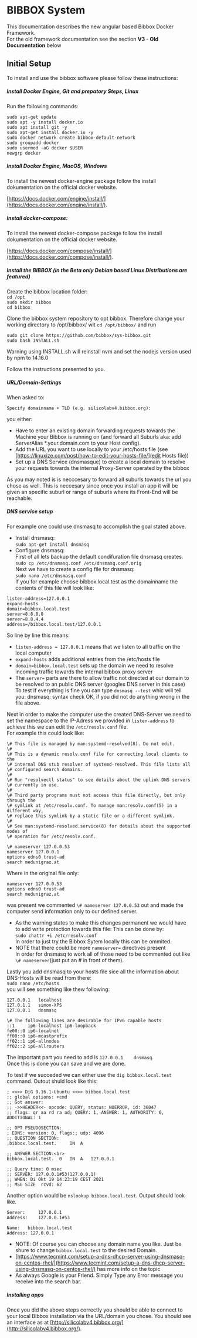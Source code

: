 # BIBBOX System

This documentation describes the new angular based Bibbox Docker Framework. <br>
For the old framework documentation see the section **V3 - Old Documentation** below 

## Initial Setup

To install and use the bibbox software please follow these instructions:

##### Install Docker Engine, Git and prepatory Steps, Linux

Run the following commands:

`sudo apt-get update`<br>
`sudo apt -y install docker.io`<br>
`sudo apt install git -y`<br>
`sudo apt-get install docker.io -y`<br>
`sudo docker network create bibbox-default-network`<br>
`sudo groupadd docker`<br>
`sudo usermod -aG docker $USER`<br>
`newgrp docker`<br>

##### Install Docker Engine, MacOS, Windows

To install the newest docker-engine package follow the install dokumentation on the official docker website. 

[https://docs.docker.com/engine/install/](https://docs.docker.com/engine/install/).

##### Install docker-compose:

To install the newest docker-compose package follow the install dokumentation on the official docker website.

[https://docs.docker.com/compose/install/](https://docs.docker.com/compose/install/).

##### Install the BIBBOX (in the Beta only Debian based Linux Distributions are featured)

Create the bibbox location folder: <br>
`cd /opt`<br>
`sudo mkdir bibbox`<br>
`cd bibbox`<br>

Clone the bibbox system repository to opt bibbox. Therefore change your working directory to /opt/bibbox/ wit `cd /opt/bibbox/` and run

`sudo git clone https://github.com/bibbox/sys-bibbox.git`<br>
`sudo bash INSTALL.sh`<br>

Warning using INSTALL.sh will reinstall nvm and set the nodejs version used by npm to 14.16.0

Follow the instructions presented to you. 

##### URL/Domain-Settings

When asked to: <br>
```
Specify domainname + TLD (e.g. silicolabv4.bibbox.org):
```

you either: 

* Have to enter an existing domain forwarding requests towards the Machine your Bibbox is running on (and forward all Suburls aka: add  ServerAlias \*.your.domain.com to your Host config).
* Add the URL you want to use locally to your /etc/hosts file (see [https://linuxize.com/post/how-to-edit-your-hosts-file/](edit Hosts file))
* Set up a DNS Service (dnsmasque) to create a local domain to resolve your requests towards the internal Proxy-Server operated by the bibbox

As you may noted is is necccesary to forward all suburls towards the url you chose as well. This is neccesary since once you install an app it will be given an specific suburl or range of suburls where its Front-End will be reachable.

##### DNS service setup

For example one could use dnsmasq to accomplish the goal stated above.

* Install dnsmasq:<br>
`sudo apt-get install dnsmasq`
* Configure dnsmasq:<br>
First of all lets backup the default condifuration file dnsmasq creates.<br>
`sudo cp /etc/dnsmasq.conf /etc/dnsmasq.conf.orig`<br>
Next we have to create a config file for dnsmasq:<br>
`sudo nano /etc/dnsmasq.conf`<br>
If you for example choose bibbox.local.test as the domainname the contents of this file will look like:

```
listen-address=127.0.0.1
expand-hosts
domain=bibbox.local.test
server=8.8.8.8
server=8.8.4.4
address=/bibbox.local.test/127.0.0.1
```

So line by line this means:<br> 
* `listen-address = 127.0.0.1` means that we listen to all traffic on the local computer<br>
* `expand-hosts` adds additional entries from the /etc/hosts file
* `domain=bibbox.local.test` sets up the domain we need to resolve incoming traffic towards the internal bibbox proxy server
* The `server=` parts are there to allow traffic not directed at our domain to be resolved to an public DNS server (googles DNS server in this case)
To test if everything is fine you can type `dnsmasq --test` whic will tell you: dnsmasq: syntax check OK, if you did not do anything wrong in the file above.

Next in order to make the computer use the created DNS-Server we need to set the namespace to the IP-Adress we provided in `listen-address` to achieve this we can edit the `/etc/resolv.conf` file.<br>
For example this could look like:
```
\# This file is managed by man:systemd-resolved(8). Do not edit.
\#
\# This is a dynamic resolv.conf file for connecting local clients to the
\# internal DNS stub resolver of systemd-resolved. This file lists all
\# configured search domains.
\#
\# Run "resolvectl status" to see details about the uplink DNS servers
\# currently in use.
\#
\# Third party programs must not access this file directly, but only through the
\# symlink at /etc/resolv.conf. To manage man:resolv.conf(5) in a different way,
\# replace this symlink by a static file or a different symlink.
\#
\# See man:systemd-resolved.service(8) for details about the supported modes of
\# operation for /etc/resolv.conf.

\# nameserver 127.0.0.53
nameserver 127.0.0.1
options edns0 trust-ad
search medunigraz.at
```
Where in the original file only:

```
nameserver 127.0.0.53
options edns0 trust-ad
search medunigraz.at
```

was present we commented `\# nameserver 127.0.0.53` out and made the computer send information only to our defined server.<br>
* As the warning states to make this changes permanent we would have to add write protection towards this file:
This can be done by:<br>
`sudo chattr +i /etc/resolv.conf` <br>
In order to just try the Bibbox Sytem locally this can be ommited. <br>
* NOTE that there could be more `nameserver=` directives present<br> In order for dnsmasq to work all of those need to be commented out like `\# nameserver`(just put an \# in front of them).

Lastly you add dnsmasq to your hosts file sice all the information about DNS-Hosts will be read from there:<br>
`sudo nano /etc/hosts`<br>
you will see something like thew following:<br>
```
127.0.0.1	localhost
127.0.1.1	simon-XPS
127.0.0.1	dnsmasq

\# The following lines are desirable for IPv6 capable hosts
::1     ip6-localhost ip6-loopback
fe00::0 ip6-localnet
ff00::0 ip6-mcastprefix
ff02::1 ip6-allnodes
ff02::2 ip6-allrouters
```

The important part you need to add is `127.0.0.1	dnsmasq`.<br>
Once this is done you can save and we are done.

To test if we succeded we can either use the `dig bibbox.local.test` command. Outout shuld look like this:

```
; <<>> DiG 9.16.1-Ubuntu <<>> bibbox.local.test
;; global options: +cmd
;; Got answer:
;; ->>HEADER<<- opcode: QUERY, status: NOERROR, id: 36047
;; flags: qr aa rd ra ad; QUERY: 1, ANSWER: 1, AUTHORITY: 0, ADDITIONAL: 1

;; OPT PSEUDOSECTION:
; EDNS: version: 0, flags:; udp: 4096
;; QUESTION SECTION:
;bibbox.local.test.		IN	A

;; ANSWER SECTION:<br>
bibbox.local.test.	0	IN	A	127.0.0.1

;; Query time: 0 msec
;; SERVER: 127.0.0.1#53(127.0.0.1)
;; WHEN: Di Okt 19 14:23:19 CEST 2021
;; MSG SIZE  rcvd: 62
```

Another option would be `nslookup bibbox.local.test`. Output should look like.

```
Server:		127.0.0.1
Address:	127.0.0.1#53

Name:	bibbox.local.test
Address: 127.0.0.1
```

* NOTE: Of course you can choose any domain name you like. Just be shure to change `bibbox.local.test` to the desired Domain.
* [https://www.tecmint.com/setup-a-dns-dhcp-server-using-dnsmasq-on-centos-rhel/](https://www.tecmint.com/setup-a-dns-dhcp-server-using-dnsmasq-on-centos-rhel/) has more info on the topic
* As always Google is your Friend. Simply Type any Error message you receive into the search bar.

##### Installing apps

Once you did the above steps correctly you should be able to connect to your local Bibbox installation via the URL/domain you chose.
You should see an interface as at [http://silicolabv4.bibbox.org/](http://silicolabv4.bibbox.org/).








